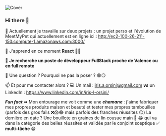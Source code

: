 ![Cover](https://github.com/Iris-LO/Iris-LO/blob/main/img/saisies2021.jpg)

### Hi there 👋

🔭 Actuellement je travaille sur deux projets : un projet perso et l'évolution de MeetMyPet qui actuellement est en ligne ici : http://ec2-100-26-211-150.compute-1.amazonaws.com:3000/ 


🌱 J'apprend en ce moment **React** 👩‍💻


🤝 **Je recherche un poste de développeur FullStack proche de Valence ou en full remote**


💬 Une question ? Pourquoi ne pas la poser ? 😁😏


📫 Et pour me contacter alors ? 💻 Un mail : iris.a.orsini@gmail.com ***vs*** un LinkedIn : https://www.linkedin.com/in/iris-l-orsini/ 


***Fun fact*** ➡ Mon entourage me voit comme une ***chamane*** : j'aime fabriquer mes propres produits maison et beauté et tester mes propres tambouilles (parfois des gros fails ❌😱😂 mais parfois des franches réussites 😏) 
La dernière en date ? Une bouillote en graines de lin cousue main 🧵 😂 qui va dans la catégorie des belles réussites et validée par le conjoint sceptique ✅ 
**multi-tâche** 😁

